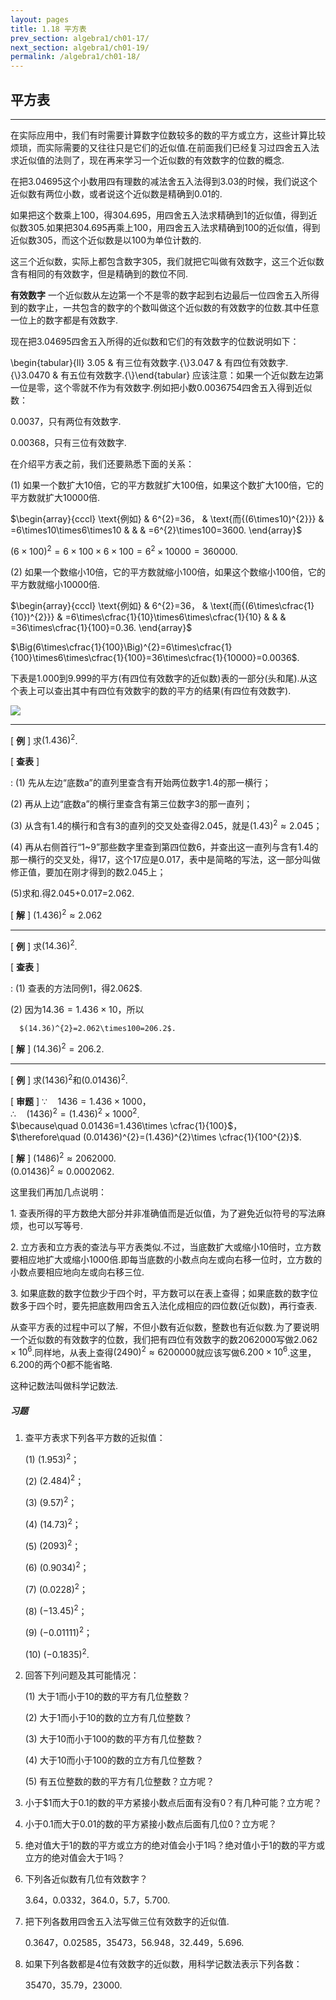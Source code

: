 ```yaml
---
layout: pages
title: 1.18 平方表
prev_section: algebra1/ch01-17/
next_section: algebra1/ch01-19/
permalink: /algebra1/ch01-18/
---
```


平方表
------

----

在实际应用中，我们有时需要计算数字位数较多的数的平方或立方，这些计算比较烦琐，而实际需要的又往往只是它们的近似值.在前面我们已经复习过四舍五入法求近似值的法则了，现在再来学习一个近似数的有效数字的位数的概念.

在把3.04695这个小数用四有理数的减法舍五入法得到3.03的时候，我们说这个近似数有两位小数，或者说这个近似数是精确到0.01的.

如果把这个数乘上100，得304.695，用四舍五入法求精确到1的近似值，得到近似数305.如果把304.695再乘上100，用四舍五入法求精确到100的近似值，得到近似数305，而这个近似数是以100为单位计数的.

这三个近似数，实际上都包含数字305，我们就把它叫做有效数字，这三个近似数含有相同的有效数字，但是精确到的数位不同.

**有效数字** 一个近似数从左边第一个不是零的数字起到右边最后一位四舍五入所得到的数字止，一共包含的数字的个数叫做这个近似数的有效数字的位数.其中任意一位上的数字都是有效数字.

现在把3.04695四舍五入所得的近似数和它们的有效数字的位数说明如下：

\begin{tabular}{ll}
3.05 & 有三位有效数字.{\\}3.047 & 有四位有效数字.{\\}3.0470 & 有五位有效数字.{\\}\end{tabular}
应该注意：如果一个近似数左边第一位是零，这个零就不作为有效数字.例如把小数0.0036754四舍五入得到近似数：

0.0037，只有两位有效数字.

0.00368，只有三位有效数字.

在介绍平方表之前，我们还要熟悉下面的关系：

(1) 如果一个数扩大10倍，它的平方数就扩大100倍，如果这个数扩大100倍，它的平方数就扩大10000倍.

$\begin{array}{cccl}
\text{例如} & 6^{2}=36， & \text{而{(6\times10)^{2}}} & =6\times10\times6\times10  
 &  &  & =6^{2}\times100=3600.
\end{array}$

$(6\times100)^{2}=6\times100\times6\times100=6^{2}\times10000=360000$.

(2) 如果一个数缩小$10$倍，它的平方数就缩小$100$倍，如果这个数缩小$100$倍，它的平方数就缩小$10000$倍.

$\begin{array}{cccl}
\text{例如} & 6^{2}=36， & \text{而{(6\times\cfrac{1}{10})^{2}}} & =6\times\cfrac{1}{10}\times6\times\cfrac{1}{10}  
 &  &  & =36\times\cfrac{1}{100}=0.36.
\end{array}$

$\Big(6\times\cfrac{1}{100}\Big)^{2}=6\times\cfrac{1}{100}\times6\times\cfrac{1}{100}=36\times\cfrac{1}{10000}=0.0036$.

下表是1.000到9.999的平方(有四位有效数字的近似数)表的一部分(头和尾).从这个表上可以查出其中有四位有效数宇的数的平方的结果(有四位有效数字).

![](../images/066.png)


----

[ **例** ] 求$(1.436)^{2}$.

[ **查表** ]

: (1) 先从左边“底数a”的直列里查含有开始两位数字1.4的那一横行；  

  (2) 再从上边“底数a”的横行里查含有第三位数字3的那一直列；  

  (3) 从含有1.4的横行和含有3的直列的交叉处查得2.045，就是$(1.43)^{2}\approx2.045$；  
  
  (4) 再从右侧首行“1~9”那些数字里查到第四位数6，并查出这一直列与含有1.4的那一横行的交叉处，得17，这个17应是0.017，表中是简略的写法，这一部分叫做修正值，要加在刚才得到的数2.045上；  

  (5)求和.得2.045+0.017=2.062.

[ **解** ] $(1.436)^{2}\approx2.062$


----

[ **例** ] 求$(14.36)^{2}$.

[ **查表** ]

: (1) 查表的方法同例1，得2.062$.  

  (2) 因为$14.36=1.436\times10$，所以

      $(14.36)^{2}=2.062\times100=206.2$.

[ **解** ] $(14.36)^{2}=206.2$.

----

[ **例** ] 求$(1436)^{2}$和$(0.01436)^{2}$.

[ **审题** ] $\because\quad 1436=1.436\times 1000$，  
$\therefore\quad (1436)^{2}=(1.436)^{2}\times 1000^{2}$.  
$\because\quad 0.01436=1.436\times \cfrac{1}{100}$，  
$\therefore\quad (0.01436)^{2}=(1.436)^{2}\times \cfrac{1}{100^{2}}$.

[ **解** ] $(1486)^{2}\approx2062000$.  
$(0.01436)^{2}\approx0.0002062$.

这里我们再加几点说明：

1. 查表所得的平方数绝大部分并非准确值而是近似值，为了避免近似符号的写法麻烦，也可以写等号.

2. 立方表和立方表的查法与平方表类似.不过，当底数扩大或缩小$10$倍时，立方数要相应地扩大或缩小1000倍.即每当底数的小数点向左或向右移一位时，立方数的小数点要相应地向左或向右移三位.

3. 如果底数的数字位数少于四个时，平方数可以在表上查得；如果底数的数字位数多于四个时，要先把底数用四舍五入法化成相应的四位数(近似数)，再行查表.

从查平方表的过程中可以了解，不但小数有近似数，整数也有近似数.为了要说明一个近似数的有效数字的位数，我们把有四位有效数字的数2062000写做$2.062\times10^{6}$.同样地，从表上查得$(2490)^{2}\approx6200000$就应该写做$6.200\times 10^{6}$.这里，6.200的两个0都不能省略.

这种记数法叫做科学记数法.

<div class="note">
<h5>习题</h5>
</div>

1.  查平方表求下列各平方数的近拟值：

    (1)  $(1.953)^{2}$；

    (2)  $(2.484)^{2}$；

    (3)  $(9.57)^{2}$；

    (4)  $(14.73)^{2}$；

    (5)  $(2093)^{2}$；

    (6)  $(0.9034)^{2}$；

    (7)  $(0.0228)^{2}$；

    (8)  $(-13.45)^{2}$；

    (9)  $(-0.01111)^{2}$；

    (10) $(-0.1835)^{2}$.

2.  回答下列问题及其可能情况：

    (1)  大于1而小于10的数的平方有几位整数？

    (2)  大于1而小于10的数的立方有几位整数？

    (3)  大于10而小于100的数的平方有几位整数？

    (4)  大于10而小于100的数的立方有几位整数？

    (5)  有五位整数的数的平方有几位整数？立方呢？

3.  小于$1而大于0.1的数的平方紧接小数点后面有没有0？有几种可能？立方呢？

4.  小于0.1而大于0.01的数的平方紧接小数点后面有几位0？立方呢？

5.  绝对值大于1的数的平方或立方的绝对值会小于1吗？绝对值小于1的数的平方或立方的绝对值会大于1吗？

6.  下列各近似数有几位有效数字？
    
    3.64，0.0332，364.0，5.7，5.700.

7.  把下列各数用四舍五入法写做三位有效数字的近似值.
    
    0.3647，0.02585，35473，56.948，32.449，5.696.

8.  如果下列各数都是4位有效数字的近似数，用科学记数法表示下列各数：
    
    35470，35.79，23000.



